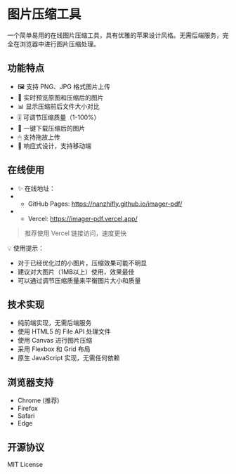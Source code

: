 # 图片压缩工具

一个简单易用的在线图片压缩工具，具有优雅的苹果设计风格。无需后端服务，完全在浏览器中进行图片压缩处理。

## 功能特点

- 🖼 支持 PNG、JPG 格式图片上传
- 👀 实时预览原图和压缩后的图片
- 📊 显示压缩前后文件大小对比
- 🎚 可调节压缩质量（1-100%）
- 💾 一键下载压缩后的图片
- 🖱 支持拖放上传
- 📱 响应式设计，支持移动端

## 在线使用

- ✨ 在线地址：
- - GitHub Pages: https://nanzhifly.github.io/imager-pdf/
- - Vercel: https://imager-pdf.vercel.app/

> 推荐使用 Vercel 链接访问，速度更快

💡 使用提示：
- 对于已经优化过的小图片，压缩效果可能不明显
- 建议对大图片（1MB以上）使用，效果最佳
- 可以通过调节压缩质量来平衡图片大小和质量

## 技术实现

- 纯前端实现，无需后端服务
- 使用 HTML5 的 File API 处理文件
- 使用 Canvas 进行图片压缩
- 采用 Flexbox 和 Grid 布局
- 原生 JavaScript 实现，无需任何依赖

## 浏览器支持

- Chrome (推荐)
- Firefox
- Safari
- Edge

## 开源协议

MIT License 